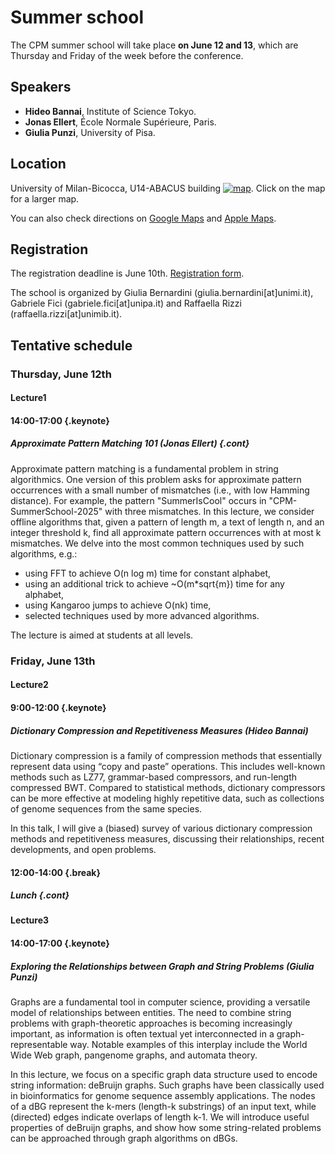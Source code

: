 <style type="text/css">
tbody { width:100%;background-color:#ddeeff;border-collapse:collapse; }
table { width:100%;background-color:#ddeeff;border-collapse:collapse; }
th { background-color:#ddeeff;color:white;width:50%;padding:1px;border:2px solid #ddeeff; }
td { padding:0px;border:2px solid #ddeeff; }
td { background-color: #c7fdb5; }
.table--bg--red { background-color: #ffcfdc;}
.table--bg--yellow { background-color: #ffffc2;}
.table--bg--green { background-color: #c7fdb5;}
.keynote { background-color: #ffffc2; padding: 5px; max-width: 10%; border: 1px solid #000; border-radius: 11px; display: inline}
.talk    { background-color: #c7fdb5; padding: 5px; max-width: 10%; border: 1px solid #000; border-radius: 11px; display: inline}
.break   { background-color: #ffcfdc; padding: 5px; max-width: 10%; border: 1px solid #000; border-radius: 11px; display: inline}
.cont    { display: inline; margin-top: -40px;}
</style>

# Summer school

The CPM summer school will take place **on June 12 and 13**, which are Thursday and
Friday of the week before the conference.

## Speakers

*  **Hideo Bannai**, Institute of Science Tokyo.
*  **Jonas Ellert**, École Normale Supérieure, Paris.
*  **Giulia Punzi**, University of Pisa.

## Location

University of Milan-Bicocca, U14-ABACUS building
[![map](/map-u14.jpg)](https://www.openstreetmap.org/way/23154089#map=19/45.523734/9.219992).
Click on the map for a larger map.

You can also check directions on [Google Maps](https://maps.app.goo.gl/Y4wqzV8Vgr8JnMB26) and [Apple Maps](https://maps.apple.com/?address=Viale%20Sarca%20336,%2020126%20Milano,%20Italia&auid=10195625695833040895&ll=45.523623,9.219530&lsp=9902&q=Dipartimento%20di%20Informatica,%20Sistemistica%20e%20Comunicazione%20DISCo&t=r).

## Registration

The registration deadline is June 10th. [Registration form](https://framaforms.org/cpm-2025-summer-school-1743617612).

The school is organized by Giulia Bernardini (giulia.bernardini[at]unimi.it), Gabriele Fici (gabriele.fici[at]unipa.it) and Raffaella Rizzi (raffaella.rizzi[at]unimib.it).

## Tentative schedule

### Thursday, June 12th

#### Lecture1  
#### 14:00-17:00 {.keynote}

##### Approximate Pattern Matching 101 (Jonas Ellert) {.cont}

Approximate pattern matching is a fundamental problem in string algorithmics. One version of this problem asks for approximate pattern occurrences with a small number of mismatches (i.e., with low Hamming distance). For example, the pattern "SummerIsCool" occurs in "CPM-SummerSchool-2025" with three mismatches. In this lecture, we consider offline algorithms that, given a pattern of length m, a text of length n, and an integer threshold k, find all approximate pattern occurrences with at most k mismatches. We delve into the most common techniques used by such algorithms, e.g.:

- using FFT to achieve O(n log m) time for constant alphabet,
- using an additional trick to achieve ~O(m*sqrt{m}) time for any alphabet,
- using Kangaroo jumps to achieve O(nk) time,
- selected techniques used by more advanced algorithms.

The lecture is aimed at students at all levels.

### Friday, June 13th

#### Lecture2  
#### 9:00-12:00 {.keynote}

##### Dictionary Compression and Repetitiveness Measures (Hideo Bannai)

Dictionary compression is a family of compression methods that essentially represent data using “copy and paste” operations. This includes well-known methods such as LZ77, grammar-based compressors, and run-length compressed BWT. Compared to statistical methods, dictionary compressors can be more effective at modeling highly repetitive data, such as collections of genome sequences from the same species.

In this talk, I will give a (biased) survey of various dictionary compression methods and repetitiveness measures, discussing their relationships, recent developments, and open problems.

#### 12:00-14:00 {.break}
##### Lunch {.cont}  

####  

#### Lecture3  
#### 14:00-17:00 {.keynote}

##### Exploring the Relationships between Graph and String Problems (Giulia Punzi)

Graphs are a fundamental tool in computer science, providing a versatile model of relationships between entities. The need to combine string problems with graph-theoretic approaches is becoming increasingly important, as information is often textual yet interconnected in a graph-representable way. Notable examples of this interplay include the World Wide Web graph, pangenome graphs, and automata theory.

In this lecture, we focus on a specific graph data structure used to encode string information: deBruijn graphs. Such graphs have been classically used in bioinformatics for genome sequence assembly applications. The nodes of a dBG represent the k-mers (length-k substrings) of an input text, while (directed) edges indicate overlaps of length k-1. We will introduce useful properties of deBruijn graphs, and show how some string-related problems can be approached through graph algorithms on dBGs.
